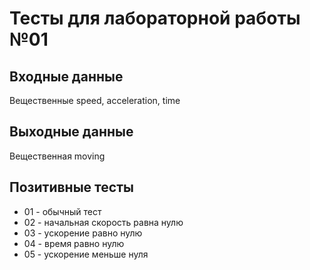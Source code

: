 # Тесты для лабораторной работы №01

## Входные данные
Вещественные speed, acceleration, time

## Выходные данные
Вещественная moving

## Позитивные тесты
- 01 - обычный тест
- 02 - начальная скорость равна нулю
- 03 - ускорение равно нулю
- 04 - время равно нулю
- 05 - ускорение меньше нуля
